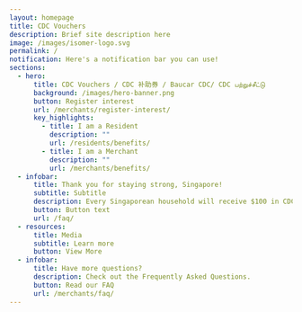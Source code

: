 ```yaml
---
layout: homepage
title: CDC Vouchers
description: Brief site description here
image: /images/isomer-logo.svg
permalink: /
notification: Here's a notification bar you can use!
sections:
  - hero:
      title: CDC Vouchers / CDC 补助券 / Baucar CDC/ CDC பற்றுச்சீட்டு
      background: /images/hero-banner.png
      button: Register interest
      url: /merchants/register-interest/
      key_highlights:
        - title: I am a Resident
          description: ""
          url: /residents/benefits/
        - title: I am a Merchant
          description: ""
          url: /merchants/benefits/
  - infobar:
      title: Thank you for staying strong, Singapore!
      subtitle: Subtitle
      description: Every Singaporean household will receive $100 in CDC vouchers.
      button: Button text
      url: /faq/
  - resources:
      title: Media
      subtitle: Learn more
      button: View More
  - infobar:
      title: Have more questions?
      description: Check out the Frequently Asked Questions.
      button: Read our FAQ
      url: /merchants/faq/
---
```

